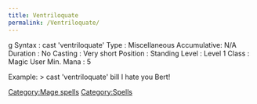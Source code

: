 ```yaml
---
title: Ventriloquate
permalink: /Ventriloquate/
---
```


<nowiki>g Syntax : cast 'ventriloquate' Type : Miscellaneous
Accumulative: N/A Duration : No Casting : Very short Position : Standing
Level : Level 1 Class : Magic User Min. Mana : 5

</pre>

Example: \> cast 'ventriloquate' bill I hate you Bert!

[Category:Mage spells](Category:Mage_spells "wikilink")
[Category:Spells](Category:Spells "wikilink")